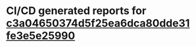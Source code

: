 # CI/CD generated reports for [c3a04650374d5f25ea6dca80dde31fe3e5e25990](https://github.com/hydephp/develop/commit/c3a04650374d5f25ea6dca80dde31fe3e5e25990)
